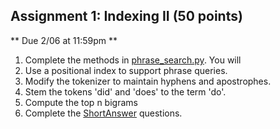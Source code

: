 ## Assignment 1: Indexing II (50 points)
** Due 2/06 at 11:59pm **

1. Complete the methods in [phrase_search.py](phrase_search.py). You will
  1. Use a positional index to support phrase queries.
  2. Modify the tokenizer to maintain hyphens and apostrophes.
  3. Stem the tokens 'did' and 'does' to the term 'do'.
  4. Compute the top n bigrams
2. Complete the [ShortAnswer](ShortAnswer.md) questions.
